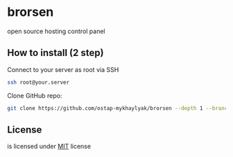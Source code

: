 # brorsen
 open source hosting control panel

How to install (2 step)
----------------------------
Connect to your server as root via SSH
```bash
ssh root@your.server
```

Clone GitHub repo:
```bash
git clone https://github.com/ostap-mykhaylyak/brorsen --depth 1 --branch=main /usr/local/brorsen
```

License
----------------------------
is licensed under  [MIT](https://github.com/ostap-mykhaylyak/brorsen/blob/main/LICENSE) license